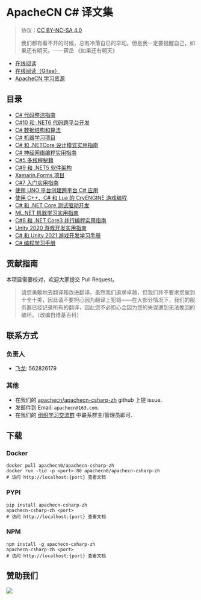 # ApacheCN C# 译文集

> 协议：[CC BY-NC-SA 4.0](http://creativecommons.org/licenses/by-nc-sa/4.0/)
> 
> 我们都有看不开的时候，总有冷落自已的举动。但是我一定要提醒自己，如果还有明天。——薛岳
《如果还有明天》

* [在线阅读](https://csharp.apachecn.org)
* [在线阅读（Gitee）](https://apachecn.gitee.io/doc-template/)
* [ApacheCN 学习资源](http://docs.apachecn.org/)

## 目录

+   [C# 代码整洁指南](docs/clean-code-cs/SUMMARY.md)
+   [C#10 和 .NET6 代码跨平台开发](docs/cs10-dnet6-modern-cross-plat-dev/SUMMARY.md)
+   [C# 数据结构和算法](docs/cs-dsal/SUMMARY.md)
+   [C# 机器学习项目](docs/cs-ml-proj/SUMMARY.md)
+   [C# 和 .NETCore 设计模式实用指南](docs/handson-design-ptn-cs-dnet/SUMMARY.md)
+   [C# 神经网络编程实用指南](docs/handson-nn-prog-cs/SUMMARY.md)
+   [C#5 多线程秘籍](docs/multi-thrd-cs5-cb/SUMMARY.md)
+   [C#9 和 .NET5 软件架构](docs/soft-arch-cs9-dnet5/SUMMARY.md)
+   [Xamarin.Forms 项目](docs/xmrn-form-proj/SUMMARY.md)
+   [C#7 入门实用指南](docs/begin-cs7-handson/SUMMARY.md)
+   [使用 UNO 平台创建跨平台 C# 应用](docs/create-cross-plat-cs-app-uno-plat/SUMMARY.md)
+   [使用 C++、C# 和 Lua 的 CryENGINE 游戏编程](docs/cryeng-game-prog-cpp-cs-lua/SUMMARY.md)
+   [C# 和 .NET Core 测试驱动开发](docs/cs-dnet-core-tdd/SUMMARY.md)
+   [ML.NET 机器学习实用指南](docs/handson-ml-mldn/SUMMARY.md)
+   [C#8 和 .NET Core3 并行编程实用指南](docs/handson-paral-prog-cs8-dnet-core3/SUMMARY.md)
+   [Unity 2020 游戏开发实用指南](docs/handson-unity-2020-game-dev/SUMMARY.md)
+   [C# 和 Unity 2021 游戏开发学习手册](docs/learn-cs-dev-game-unity-2021/SUMMARY.md)
+   [C# 编程学习手册](docs/learn-cs-prog/SUMMARY.md)

## 贡献指南

本项目需要校对，欢迎大家提交 Pull Request。

> 请您勇敢地去翻译和改进翻译。虽然我们追求卓越，但我们并不要求您做到十全十美，因此请不要担心因为翻译上犯错——在大部分情况下，我们的服务器已经记录所有的翻译，因此您不必担心会因为您的失误遭到无法挽回的破坏。（改编自维基百科）

## 联系方式

### 负责人

* [飞龙](https://github.com/wizardforcel): 562826179

### 其他

*   在我们的 [apachecn/apachecn-csharp-zh](https://github.com/apachecn/apachecn-csharp-zh) github 上提 issue.
*   发邮件到 Email: `apachecn@163.com`.
*   在我们的 [组织学习交流群](http://www.apachecn.org/organization/348.html) 中联系群主/管理员即可.

## 下载

### Docker

```
docker pull apachecn0/apachecn-csharp-zh
docker run -tid -p <port>:80 apachecn0/apachecn-csharp-zh
# 访问 http://localhost:{port} 查看文档
```

### PYPI

```
pip install apachecn-csharp-zh
apachecn-csharp-zh <port>
# 访问 http://localhost:{port} 查看文档
```

### NPM

```
npm install -g apachecn-csharp-zh
apachecn-csharp-zh <port>
# 访问 http://localhost:{port} 查看文档
```

## 赞助我们

![](http://data.apachecn.org/img/about/donate.jpg)
